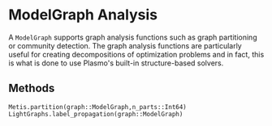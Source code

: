 # ModelGraph Analysis

A `ModelGraph` supports graph analysis functions such as graph partitioning or community detection.  The graph analysis functions are particularly
useful for creating decompositions of optimization problems and in fact, this is what is done to use Plasmo's built-in structure-based solvers.

## Methods

```@docs
Metis.partition(graph::ModelGraph,n_parts::Int64)
LightGraphs.label_propagation(graph::ModelGraph)
```
